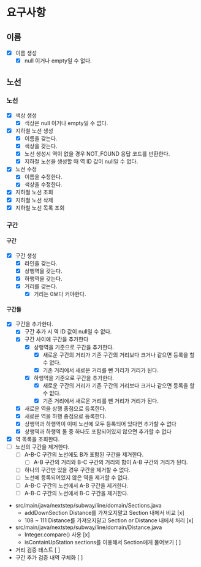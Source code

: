 # 요구사항

## 이름

- [x] 이름 생성
    - [x] null 이거나 empty일 수 없다.

## 노선

### 노선

- [x] 색상 생성
    - [x] 색상은 null 이거나 empty일 수 없다.
- [x] 지하철 노선 생성
    - [x] 이름을 갖는다.
    - [x] 색상을 갖는다.
    - [x] 노선 생성시 역이 없을 경우 NOT_FOUND 응답 코드를 반환한다.
    - [x] 지하철 노선을 생성할 때 역 ID 값이 null일 수 없다.
- [x] 노선 수정
    - [x] 이름을 수정한다.
    - [x] 색상을 수정한다.
- [x] 지하철 노선 조회
- [x] 지하철 노선 삭제
- [x] 지하철 노선 목록 조회

### 구간

#### 구간

- [x] 구간 생성
    - [x] 라인을 갖는다.
    - [x] 상행역을 갖는다.
    - [x] 하행역을 갖는다.
    - [x] 거리를 갖는다.
        - [x] 거리는 0보다 커야한다.

#### 구간들

- [x] 구간을 추가한다.
    - [x] 구간 추가 시 역 ID 값이 null일 수 없다.
    - [x] 구간 사이에 구간을 추가한다
        - [x] 상행역을 기준으로 구간을 추가한다.
            - [x] 새로운 구간의 거리가 기존 구간의 거리보다 크거나 같으면 등록을 할 수 없다.
            - [x] 기존 거리에서 새로운 거리를 뺀 거리가 거리가 된다.
        - [x] 하행역을 기준으로 구간을 추가한다.
            - [x] 새로운 구간의 거리가 기존 구간의 거리보다 크거나 같으면 등록을 할 수 없다.
            - [x] 기존 거리에서 새로운 거리를 뺀 거리가 거리가 된다.
    - [x] 새로운 역을 상행 종점으로 등록한다.
    - [x] 새로운 역을 하행 종점으로 등록한다.
    - [x] 상행역과 하행역이 이미 노선에 모두 등록되어 있다면 추가할 수 없다
    - [x] 상행역과 하행역 둘 중 하나도 포함되어있지 않으면 추가할 수 없다
- [x] 역 목록을 조회한다.
- [ ] 노선의 구간을 제거한다.
    - [ ] A-B-C 구간의 노선에도 B가 포함된 구간을 제거한다.
        - [ ] A-B 구간의 거리와 B-C 구간의 거리의 합이 A-B 구간의 거리가 된다.
    - [ ] 하나의 구간만 있을 경우 구간을 제거할 수 없다.
    - [ ] 노선에 등록되어있지 않은 역을 제거할 수 없다.
    - [ ] A-B-C 구간의 노선에서 A-B 구간을 제거한다.
    - [ ] A-B-C 구간의 노선에서 B-C 구간을 제거한다.

- src/main/java/nextstep/subway/line/domain/Sections.java
    - addDownSection Distance를 가져오지말고 Section 내에서 비교 [x]
    - 108 ~ 111 Distance를 가져오지말고 Section or Distance 내에서 처리 [x]
- src/main/java/nextstep/subway/line/domain/Distance.java
    - Integer.compare() 사용 [x]
    - isContainUpStation sections를 이용해서 Section에게 물어보기 [ ]
- 거리 검증 테스트 [ ]
- 구간 추가 검증 내역 구체화 [ ]
